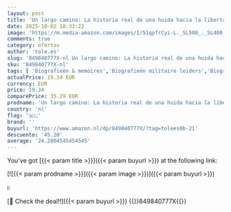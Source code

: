 ```yaml
---
layout: post
title: 'Un largo camino: La historia real de una huida hacia la libertad'
date: 2025-10-02 18:33:22
image: 'https://m.media-amazon.com/images/I/51qpfrCyi-L._SL500_._SL400_.jpg'
comments: true
category: ofertas
author: 'tole.es'
slug: '849840777X-nl Un largo camino: La historia real de una huida hacia la...'
sku: '849840777X-nl'
tags: [ 'Biografieën & memoires','Biografieën militaire leiders','Biografieën van leiders & bijzondere mensen','Boeken','Historische biografieën','🇳🇱', ]
actualPrice: 19.34 EUR
currency: EUR
price: 19.34
comparePrice: 35.29 EUR
prodname: 'Un largo camino: La historia real de una huida hacia la libertad'
country: 'nl'
flag: '🇳🇱'
brand: ''
buyurl: 'https://www.amazon.nl/dp/849840777X/?tag=tolees0b-21'
descuento: '45.20'
average: '24.2804545454545'
---
```


You've got [{{< param title >}}]({{< param buyurl >}}) at the following link:

[![{{< param prodname >}}]({{< param image >}})]({{< param buyurl >}})

ℹ️:


[🛒 Check the deal!!]({{< param buyurl >}})
{{<world>}}849840777X{{</world>}}
